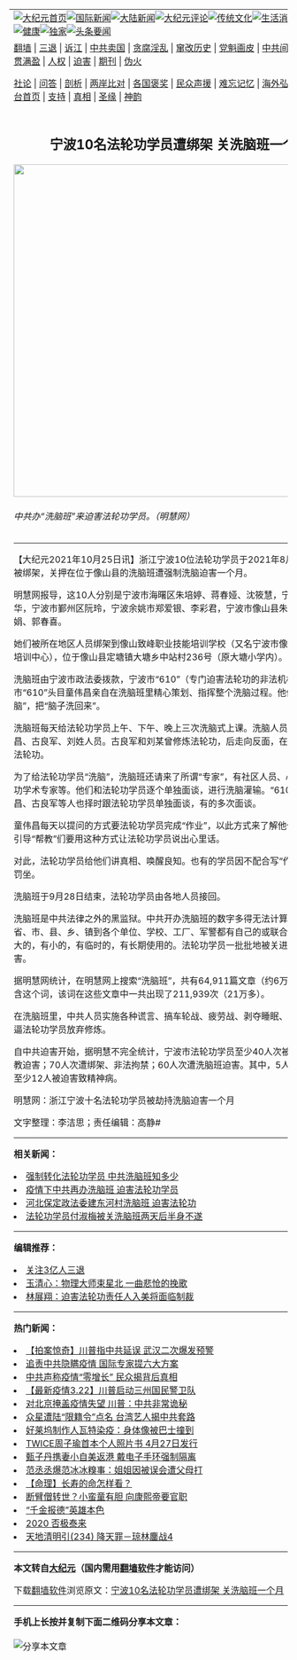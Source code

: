 <a name="1" id="1" target="_blank"></a><span id="1"></span>
<table align=center border="0"><tr><td colspan="2" VALIGN=TOP><a href="https://github.com/vyfeim3787/djy/blob/master/gb/nf1351518.md#1"><img src="https://raw.githubusercontent.com/vyfeim3787/www/master/t/djy/1.jpg" title="大纪元首页" alt="大纪元首页"></a><a href="https://github.com/vyfeim3787/djy/blob/master/gb/n24hr.md#1"><img src="https://raw.githubusercontent.com/vyfeim3787/www/master/t/djy/3.jpg" title="国际新闻" alt="国际新闻"></a><a href="https://github.com/vyfeim3787/djy/blob/master/gb/nsc413.md#1"><img src="https://raw.githubusercontent.com/vyfeim3787/www/master/t/djy/4.jpg" title="大陆新闻" alt="大陆新闻"></a><a href="https://github.com/vyfeim3787/djy/blob/master/gb/news392.md#1"><img src="https://raw.githubusercontent.com/vyfeim3787/www/master/t/djy/5.jpg" title="大纪元评论" alt="大纪元评论"></a><a href="https://github.com/vyfeim3787/djy/blob/master/gb/news2007.md#1"><img src="https://raw.githubusercontent.com/vyfeim3787/www/master/t/djy/6.jpg" title="传统文化" alt="传统文化"></a><a href="https://github.com/vyfeim3787/djy/blob/master/gb/news2008.md#1"><img src="https://raw.githubusercontent.com/vyfeim3787/www/master/t/djy/7.jpg" title="生活消费" alt="生活消费"></a><a href="https://github.com/vyfeim3787/djy/blob/master/gb/ncyule.md#1"><img src="https://raw.githubusercontent.com/vyfeim3787/www/master/t/djy/8.jpg" title="娱乐休闲" alt="娱乐休闲"></a><a href="https://github.com/vyfeim3787/djy/blob/master/gb/nsc1002.md#1"><img src="https://raw.githubusercontent.com/vyfeim3787/www/master/t/djy/9.jpg" title="健康" alt="健康"></a><a href="https://github.com/vyfeim3787/djy/blob/master/gb/nf6092.md#1"><img src="https://raw.githubusercontent.com/vyfeim3787/www/master/t/djy/10a.jpg" title="独家" alt="独家"></a><a href="https://github.com/vyfeim3787/djy/blob/master/gb/nf4514.md#1"><img src="https://raw.githubusercontent.com/vyfeim3787/www/master/t/djy/12a.jpg" title="头条要闻" alt="头条要闻"></a></td></tr>
<tr><td colspan="2" VALIGN=TOP><a target="_blank" href="https://github.com/vyfeim3787/www/blob/master/README.md?zsrh#1">翻墙</a> | <a target="_blank" href="https://github.com/vyfeim3787/djy/blob/master/gb/nf5657.md#1">三退</a> | <a target="_blank" href="https://github.com/vyfeim3787/djy/blob/master/gb/nf6124.md#1">诉江</a> | <a target="_blank" href="https://github.com/vyfeim3787/djy/blob/master/gb/nf1176117.md#1">中共卖国</a> | <a target="_blank" href="https://github.com/vyfeim3787/djy/blob/master/gb/nf5773.md#1">贪腐淫乱</a> | <a target="_blank" href="https://github.com/vyfeim3787/djy/blob/master/gb/nf1176115.md#1">窜改历史</a> | <a target="_blank" href="https://github.com/vyfeim3787/djy/blob/master/gb/nf1176107.md#1">党魁画皮</a> | <a target="_blank" href="https://github.com/vyfeim3787/djy/blob/master/gb/nf1320400.md#1">中共间谍</a> | <a target="_blank" href="https://github.com/vyfeim3787/djy/blob/master/gb/nf1176114.md#1">破坏传统</a> | <a target="_blank" href="https://github.com/vyfeim3787/ntdtv/blob/master/gb/prog447_1.md#1">恶贯满盈</a> | <a target="_blank" href="https://github.com/vyfeim3787/djy/blob/master/gb/ncid278.md#1">人权</a> | <a target="_blank" href="https://github.com/vyfeim3787/djy/blob/master/gb/nf1176111.md#1">迫害</a> | <a target="_blank" href="https://gitlab.com/szzdlab/mh-qikan/blob/master/README.md#1">期刊</a> | <a target="_blank" href="https://github.com/vyfeim3787/djy/blob/master/gb/nf5562.md#1">伪火</a></p><p><a target="_blank" href="https://github.com/vyfeim3787/djy/blob/master/gb/9p.md#1">社论</a> | <a target="_blank" href="https://github.com/vyfeim3787/djy/blob/master/gb/nf4378.md#1">问答</a> | <a target="_blank" href="https://github.com/vyfeim3787/djy/blob/master/gb/nf5792.md#1">剖析</a> | <a target="_blank" href="https://github.com/vyfeim3787/djy/blob/master/gb/nf5735.md#1">两岸比对</a> | <a target="_blank" href="https://github.com/vyfeim3787/djy/blob/master/gb/nf6119.md#1">各国褒奖</a> | <a target="_blank" href="https://github.com/vyfeim3787/djy/blob/master/gb/nf6120.md#1">民众声援</a> | <a target="_blank" href="https://github.com/vyfeim3787/djy/blob/master/gb/nf1188594.md#1">难忘记忆</a> | <a target="_blank" href="https://github.com/vyfeim3787/djy/blob/master/gb/nf3180.md#1">海外弘传</a> | <a target="_blank" href="https://github.com/vyfeim3787/djy/blob/master/gb/nf5410.md#1">万人上访</a> | <a target="_blank" href="https://github.com/vyfeim3787/www/blob/master/README.md?zsrh#1">平台首页</a> | <a target="_blank" href="https://github.com/vyfeim3787/djy/blob/master/gb/nf4386.md#1">支持</a> | <a target="_blank" href="https://github.com/vyfeim3787/djy/blob/master/gb/nf4389.md#1">真相</a> | <a target="_blank" href="https://github.com/vyfeim3787/djy/blob/master/gb/nf5790.md#1">圣缘</a> | <a target="_blank" href="https://github.com/vyfeim3787/djy/blob/master/gb/nf4786.md#1">神韵</a></td></tr>
<tr><td VALIGN=TOP width="626"><h2 align=center>宁波10名法轮功学员遭绑架 关洗脑班一个月</h2>
<img width="600" src="https://i.epochtimes.com/assets/uploads/2021/10/id13328316-11-18-600x400.jpeg" />
<h6>中共办“洗脑班”来迫害法轮功学员。（明慧网）
</h6>
<hr>
	<p>【大纪元2021年10月25日讯】浙江<ahref="https://github.com/vyfeim3787/djy/blob/master/gb/tag/%E5%AE%81%E6%B3%A2.md#1">宁波</a>10位法轮功学员于2021年8月26日至27日被绑架，关押在位于像山县的<ahref="https://github.com/vyfeim3787/djy/blob/master/gb/tag/%E6%B4%97%E8%84%91%E7%8F%AD.md#1">洗脑班</a>遭强制<ahref="https://github.com/vyfeim3787/djy/blob/master/gb/tag/%E6%B4%97%E8%84%91%E8%BF%AB%E5%AE%B3.md#1">洗脑迫害</a>一个月。</p>
<p>明慧网报导，这10人分别是<ahref="https://github.com/vyfeim3787/djy/blob/master/gb/tag/%E5%AE%81%E6%B3%A2.md#1">宁波</a>市海曙区朱培婷、蒋春娅、沈筱慧，宁波市镇海区金华，宁波市鄞州区阮玲，宁波余姚市郑爱银、李彩君，宁波市像山县朱爱花、郭春娟、郭春喜。</p>
<p>她们被所在地区人员绑架到像山致峰职业技能培训学校（又名宁波市像山县公安分局培训中心），位于像山县定塘镇大塘乡中站村236号（原大塘小学内）。</p>
<p><ahref="https://github.com/vyfeim3787/djy/blob/master/gb/tag/%E6%B4%97%E8%84%91%E7%8F%AD.md#1">洗脑班</a>由宁波市政法委拨款，宁波市“610”（专门迫害法轮功的非法机构）操办；市“610”头目童伟昌亲自在洗脑班里精心策划、指挥整个洗脑过程。他们管这叫“反洗脑”，把“脑子洗回来”。</p>
<p>洗脑班每天给法轮功学员上午、下午、晚上三次洗脑式上课。洗脑人员主要是童伟昌、古良军、刘姓人员。古良军和刘某曾修炼法轮功，后走向反面，在台上大肆诬蔑法轮功。</p>
<p>为了给法轮功学员“洗脑”，洗脑班还请来了所谓“专家”，有社区人员、心理专家、气功学术专家等。他们和法轮功学员逐个单独面谈，进行洗脑灌输。“610”头目童伟昌、古良军等人也择时跟法轮功学员单独面谈，有的多次面谈。</p>
<p>童伟昌每天以提问的方式要法轮功学员完成“作业”，以此方式来了解他们的心态，还引导“帮教”们要用这种方式让法轮功学员说出心里话。</p>
<p>对此，法轮功学员给他们讲真相、唤醒良知。也有的学员因不配合写“作业”而被通宵罚坐。</p>
<p>洗脑班于9月28日结束，法轮功学员由各地人员接回。</p>
<p>洗脑班是中共法律之外的黑监狱。中共开办洗脑班的数字多得无法计算，从中央到省、市、县、乡、镇到各个单位、学校、工厂、军警都有自己的或联合的洗脑班；有大的，有小的，有临时的，有长期使用的。法轮功学员一批批地被关进去遭<ahref="https://github.com/vyfeim3787/djy/blob/master/gb/tag/%E6%B4%97%E8%84%91%E8%BF%AB%E5%AE%B3.md#1">洗脑迫害</a>。</p>
<p>据明慧网统计，在明慧网上搜索“洗脑班”，共有64,911篇文章（约6万5,000篇）包含这个词，该词在这些文章中一共出现了211,939次（21万多）。</p>
<p>在洗脑班里，中共人员实施各种谎言、搞车轮战、疲劳战、剥夺睡眠、酷刑等等来威逼法轮功学员放弃修炼。</p>
<p>自中共迫害开始，据明慧不完全统计，宁波市法轮功学员至少40人次被非法判刑、劳教迫害；70人次遭绑架、非法拘禁；60人次遭洗脑班迫害。其中，5人被迫害离世；至少12人被迫害致精神病。</p>
<p>明慧网：<ahref="http://big5.minghui.org/mh/articles/2021/10/25/%E6%B5%99%E6%B1%9F%E5%AF%A7%E6%B3%A2%E5%8D%81%E5%90%8D%E6%B3%95%E8%BC%AA%E5%8A%9F%E5%AD%B8%E5%93%A1%E8%A2%AB%E5%8A%AB%E6%8C%81%E6%B4%97%E8%85%A6%E8%BF%AB%E5%AE%B3%E4%B8%80%E5%80%8B%E6%9C%88-432860.md#1">浙江宁波十名法轮功学员被劫持洗脑迫害一个月</a></p>
<p>文字整理：李洁思；责任编辑：高静#</p>
	
<hr>


<strong>相关新闻：</strong>
<li><a href="https://github.com/vyfeim3787/djy/blob/master/gb/19/3/19/n11125187.md#1">强制转化法轮功学员 中共洗脑班知多少</a></li>
<li><a href="https://github.com/vyfeim3787/djy/blob/master/gb/20/4/13/n12027127.md#1">疫情下中共再办洗脑班 迫害法轮功学员</a></li>
<li><a href="https://github.com/vyfeim3787/djy/blob/master/gb/20/12/25/n12645270.md#1">河北保定政法委建东河村洗脑班 迫害法轮功</a></li>
<li><a href="https://github.com/vyfeim3787/djy/blob/master/gb/21/8/20/n13176460.md#1">法轮功学员付淑梅被关洗脑班两天后半身不遂</a></li>
<hr>


<strong>编辑推荐：</strong>
<li><a href="https://github.com/upjkzu3674/djy/blob/master/gb/18/5/10/n10381511.md?dfh#1" target="_blank">关注3亿人三退</a></li><li><a href="https://github.com/tsiac2612/djy/blob/master/gb/19/2/3/n11022591.md#1" target="_blank">玉清心：物理大师束星北 一曲悲怆的挽歌</a></li><li><a href="https://github.com/tsiac2612/djy/blob/master/gb/17/6/27/n9325401.md#1" target="_blank">林展翔：迫害法轮功责任人入美将面临制裁</a></li>
<hr>

<strong>热门新闻：</strong>
<li><a href="https://github.com/vyfeim3787/djy/blob/master/gb/20/3/21/n11960123.md#1">【拍案惊奇】川普指中共延误 武汉二次爆发预警</a></li>
<li><a href="https://github.com/vyfeim3787/djy/blob/master/gb/20/3/21/n11961699.md#1">追责中共隐瞒疫情 国际专家提六大方案</a></li>
<li><a href="https://github.com/vyfeim3787/djy/blob/master/gb/20/3/21/n11960837.md#1">中共声称疫情“零增长” 民众揭背后真相</a></li>
<li><a href="https://github.com/vyfeim3787/djy/blob/master/gb/20/3/21/n11962082.md#1">【最新疫情3.22】川普启动三州国民警卫队</a></li>
<li><a href="https://github.com/vyfeim3787/djy/blob/master/gb/20/3/22/n11962341.md#1">对北京掩盖疫情失望 川普：中共非常诡秘</a></li>
<li><a href="https://github.com/vyfeim3787/djy/blob/master/gb/20/3/20/n11959416.md#1">众星遭陆“限籍令”点名 台湾艺人揭中共套路</a></li>
<li><a href="https://github.com/vyfeim3787/djy/blob/master/gb/20/3/21/n11962008.md#1">好莱坞制作人瓦特染疫：身体像被巴士撞到</a></li>
<li><a href="https://github.com/vyfeim3787/djy/blob/master/gb/20/3/20/n11958206.md#1">TWICE周子瑜首本个人照片书 4月27日发行</a></li>
<li><a href="https://github.com/vyfeim3787/djy/blob/master/gb/20/3/20/n11959037.md#1">甄子丹携妻小自美返港 戴电子手环强制隔离</a></li>
<li><a href="https://github.com/vyfeim3787/djy/blob/master/gb/20/3/20/n11959858.md#1">范丞丞爆范冰冰糗事：姐姐因被误会遭父母打</a></li>
<li><a href="https://github.com/vyfeim3787/djy/blob/master/gb/20/3/2/n11909598.md#1">【命理】长寿的命怎样看？</a></li>
<li><a href="https://github.com/vyfeim3787/djy/blob/master/gb/20/3/11/n11933384.md#1">断臂僧转世？小蛮童有胆 向康熙帝要官职</a></li>
<li><a href="https://github.com/vyfeim3787/djy/blob/master/gb/20/3/13/n11938981.md#1">“千金报德”英雄本色</a></li>
<li><a href="https://github.com/vyfeim3787/djy/blob/master/gb/20/3/17/n11945807.md#1">2020 否极泰来</a></li>
<li><a href="https://github.com/vyfeim3787/djy/blob/master/gb/20/3/10/n11929076.md#1">天地清明引(234) 降天罪－琼林鏖战4</a></li>
<hr>

<strong>本文转自<a href="https://www.epochtimes.com">大纪元</a>（国内需用<a href="https://github.com/vyfeim3787/www/blob/master/README.md#8">翻墙软件</a>才能访问）</strong><p>下载<a href="https://github.com/vyfeim3787/www/blob/master/README.md#8">翻墙软件</a>浏览原文：<a href="https://www.epochtimes.com/gb/21/10/25/n13328207.htm">宁波10名法轮功学员遭绑架 关洗脑班一个月</a></p><hr>

<strong>手机上长按并复制下面二维码分享本文章：</strong><br><br><img src="https://chart.apis.google.com/chart?cht=qr&chs=240x240&choe=UTF-8&chld=M|2&chl=https://github.com/vyfeim3787/djy/blob/master/gb/21/10/25/n13328207.md%231" title="分享本文章"></td><td VALIGN=TOP><a href="https://github.com/vyfeim3787/djy/blob/master/gb/16/1/21/n4622075.md?dfh#1" target="_blank"><img src="https://raw.githubusercontent.com/vyfeim3787/djy/master/gb/300/wei-f1.jpg" title="中共的伪火骗局"  alt="中共的伪火骗局"></a><br><a href="https://github.com/vyfeim3787/www/blob/master/README.md?dfh#9" target="_blank"><img src="https://raw.githubusercontent.com/vyfeim3787/djy/master/gb/300/yong-h.jpg" title="永恒的见证"  alt="永恒的见证"></a><br><a href="https://github.com/vyfeim3787/djy/blob/master/gb/13/9/29/n3974789.md?dfh#1" target="_blank"><img src="https://raw.githubusercontent.com/vyfeim3787/djy/master/gb/300/shang-lnz.jpg" title="善良女子被中共投男牢"  alt="善良女子被中共投男牢"></a><br><a href="https://github.com/vyfeim3787/djy/blob/master/gb/16/3/16/n4663449.md?dfh#1" target="_blank"><img src="https://raw.githubusercontent.com/vyfeim3787/djy/master/gb/300/huo-z3.jpg" title="警卫目击活摘器官"  alt="警卫目击活摘器官"></a><br><a href="https://github.com/vyfeim3787/djy/blob/master/gb/16/8/7/n8177641.md?dfh#1" target="_blank"><img src="https://raw.githubusercontent.com/vyfeim3787/djy/master/gb/300/huo-z4.jpg" title="证人描述活摘恐怖"  alt="证人描述活摘恐怖"></a><br><a href="https://github.com/vyfeim3787/djy/blob/master/gb/10/4/19/n2881569.md?dfh#1" target="_blank"><img src="https://raw.githubusercontent.com/vyfeim3787/djy/master/gb/300/huo-z1.jpg" title="揭开活摘器官黑幕"  alt="揭开活摘器官黑幕"></a><br><a href="https://github.com/vyfeim3787/djy/blob/master/gb/10/11/7/n3077476.md?dfh#1" target="_blank"><img src="https://raw.githubusercontent.com/vyfeim3787/djy/master/gb/300/ma-ks.jpg" title="马克思的成魔之路"  alt="马克思的成魔之路"></a><br><a href="https://github.com/vyfeim3787/djy/blob/master/gb/14/6/9/n4173977.md?dfh#1" target="_blank"><img src="https://raw.githubusercontent.com/vyfeim3787/djy/master/gb/300/chang-zs.jpg" title="藏字石 蕴天机"  alt="藏字石 蕴天机"></a><br><a href="https://github.com/vyfeim3787/djy/blob/master/gb/18/5/10/n10381511.md?dfh#1" target="_blank"><img src="https://raw.githubusercontent.com/vyfeim3787/djy/master/gb/300/st1.jpg" title="关注三亿人三退"  alt="关注三亿人三退"></a><br><a href="https://github.com/vyfeim3787/djy/blob/master/gb/18/3/21/n10237682.md?dfh#1" target="_blank"><img src="https://raw.githubusercontent.com/vyfeim3787/djy/master/gb/300/jie-t.jpg" title="解体中共复兴中华"  alt="解体中共复兴中华"></a><br><a href="https://github.com/vyfeim3787/djy/blob/master/gb/9/2/9/n2422991.md?dfh#1" target="_blank"><img src="https://raw.githubusercontent.com/vyfeim3787/djy/master/gb/300/gao-zs.jpg" title="中共迫害良心律师"  alt="中共迫害良心律师"></a><br><a href="https://github.com/vyfeim3787/djy/blob/master/gb/18/12/9/n10900044.md?dfh#1" target="_blank"><img src="https://raw.githubusercontent.com/vyfeim3787/djy/master/gb/300/sj1.jpg" title="三百多万人举报江泽民"  alt="三百多万人举报江泽民"></a><br><a href="https://github.com/vyfeim3787/djy/blob/master/gb/18/8/28/n10672014.md?dfh#1" target="_blank"><img src="https://raw.githubusercontent.com/vyfeim3787/djy/master/gb/300/sj2.jpg" title="这些官员为何起诉江泽民"  alt="这些官员为何起诉江泽民"></a><br><a href="https://github.com/vyfeim3787/djy/blob/master/gb/8/12/18/n2367165.md?dfh#1" target="_blank"><img src="https://raw.githubusercontent.com/vyfeim3787/djy/master/gb/300/liangan.jpg" title="海峡两岸的强烈对比"  alt="海峡两岸的强烈对比"></a><br><a href="https://github.com/vyfeim3787/djy/blob/master/gb/15/12/10/n4593139.md?dfh#1" target="_blank"><img src="https://raw.githubusercontent.com/vyfeim3787/djy/master/gb/300/jia-ndzl.jpg" title="加拿大总理的贺信"  alt="加拿大总理的贺信"></a><br><a href="https://github.com/vyfeim3787/djy/blob/master/gb/11/6/17/n3289382.md?dfh#1" target="_blank"><img src="https://raw.githubusercontent.com/vyfeim3787/djy/master/gb/300/xiao-wd.jpg" title="探寻真相兼听则明"  alt="探寻真相兼听则明"></a><br><a href="https://github.com/vyfeim3787/djy/blob/master/gb/18/10/27/n10812623.md?dfh#1" target="_blank"><img src="https://raw.githubusercontent.com/vyfeim3787/djy/master/gb/300/yindu.jpg" title="印度媒体报道东方"  alt="印度媒体报道东方"></a><br><a href="https://github.com/vyfeim3787/djy/blob/master/gb/18/6/9/n10469652.md?dfh#1" target="_blank"><img src="https://raw.githubusercontent.com/vyfeim3787/djy/master/gb/300/xie-j.jpg" title="不一样的海外校园"  alt="不一样的海外校园"></a><br><a href="https://github.com/vyfeim3787/djy/blob/master/gb/7/4/5/n1669415.md?dfh#1" target="_blank"><img src="https://raw.githubusercontent.com/vyfeim3787/djy/master/gb/300/li-up.jpg" title="从大师到徒弟的传奇"  alt="从大师到徒弟的传奇"></a><br><a href="https://github.com/vyfeim3787/djy/blob/master/gb/17/5/26/n9191512.md?dfh#1" target="_blank"><img src="https://raw.githubusercontent.com/vyfeim3787/djy/master/gb/300/zfl2.jpg" title="亿万人与东方一本奇书"  alt="亿万人与东方一本奇书"></a><br><a href="https://github.com/vyfeim3787/djy/blob/master/gb/13/11/27/n4020290.md?dfh#1" target="_blank"><img src="https://raw.githubusercontent.com/vyfeim3787/djy/master/gb/300/zhen-h.jpg" title="大陆见不到的震撼场面"  alt="大陆见不到的震撼场面"></a><br><a href="https://github.com/vyfeim3787/djy/blob/master/gb/15/7/17/n4482910.md?dfh#1" target="_blank"><img src="https://raw.githubusercontent.com/vyfeim3787/djy/master/gb/300/dalu-sk.jpg" title="人心向善 大陆当初盛况"  alt="人心向善 大陆当初盛况"></a><br><a href="https://github.com/vyfeim3787/djy/blob/master/gb/19/1/5/n10955468.md?dfh#1" target="_blank"><img src="https://raw.githubusercontent.com/vyfeim3787/djy/master/gb/300/zfl1.jpg" title="追寻真理 这书讲什么"  alt="追寻真理 这书讲什么"></a><br><a href="https://github.com/vyfeim3787/www/blob/master/README.md?dfh#1" target="_blank"><img src="https://raw.githubusercontent.com/vyfeim3787/djy/master/gb/300/fq1.jpg" title="下载免费翻墙软件"  alt="下载免费翻墙软件"></a><br></td></tr></table>
